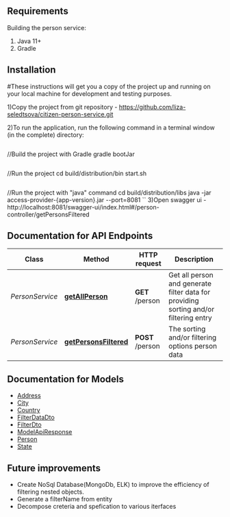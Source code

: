 
## Requirements

Building the person service:
1. Java 11+
2. Gradle

## Installation
#These instructions will get you a copy of the project up and running on your local machine for development and testing purposes.

1)Copy the project from git repository - https://github.com/liza-seledtsova/citizen-person-service.git

2)To run the application, run the following command in a terminal window (in the complete) directory:

```
```
//Build the project with Gradle
gradle bootJar
```
```
//Run the project
cd build/distribution/bin
start.sh
```
```
//Run the project with "java" command
cd build/distribution/libs
java -jar access-provider-{app-version}.jar --port=8081
``
3)Open swagger ui - http://localhost:8081/swagger-ui/index.html#/person-controller/getPersonsFiltered

 
 
## Documentation for API Endpoints


Class | Method | HTTP request | Description
------------ | ------------- | ------------- | -------------
*PersonService* | [**getAllPerson**](gen/docs/PersonApi.md#getAllPerson) | **GET** /person | Get all person and generate filter data for providing sorting and/or filtering entry
*PersonService* | [**getPersonsFiltered**](gen/docs/PersonApi.md#getPersonsFiltered) | **POST** /person | The sorting and/or filtering options person data


## Documentation for Models

 - [Address](gen/docs/Address.md)
 - [City](gen/docs/City.md)
 - [Country](gen/docs/Country.md)
 - [FilterDataDto](gen/docs/FilterDataDto.md)
 - [FilterDto](gen/docs/FilterDto.md)
 - [ModelApiResponse](gen/docs/ModelApiResponse.md)
 - [Person](gen/docs/Person.md)
 - [State](gen/docs/State.md)

## Future improvements
<ul>
  <li>Create NoSql Database(MongoDb, ELK) to improve the efficiency of filtering nested objects.</li>
  <li>Generate a filterName from entity </li>
  <li>Decompose creteria and spefication to various iterfaces</li>
<ul>
